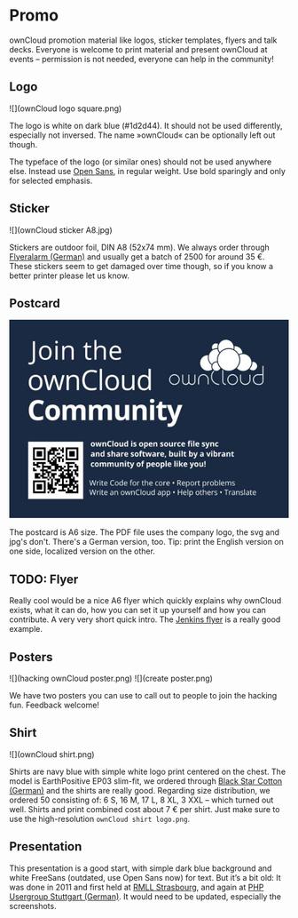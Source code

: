# Promo

ownCloud promotion material like logos, sticker templates, flyers and talk decks. Everyone is welcome to print material and present ownCloud at events – permission is not needed, everyone can help in the community!



## Logo

![](ownCloud logo square.png)

The logo is white on dark blue (#1d2d44). It should not be used differently, especially not inversed. The name »ownCloud« can be optionally left out though.

The typeface of the logo (or similar ones) should not be used anywhere else. Instead use [Open Sans](https://en.wikipedia.org/wiki/Open_Sans), in regular weight. Use bold sparingly and only for selected emphasis.



## Sticker

![](ownCloud sticker A8.jpg)

Stickers are outdoor foil, DIN A8 (52x74 mm). We always order through [Flyeralarm (German)](http://www.flyeralarm.com/de/shop/configurator/index/id/34/aufkleber-outdoor.html#159=582&160=583&161=615&162=585) and usually get a batch of 2500 for around 35 €.
These stickers seem to get damaged over time though, so if you know a better printer please let us know.

## Postcard

![](postcard-community.jpg)

The postcard is A6 size. The PDF file uses the company logo, the svg and jpg's don't. There's a German version, too. Tip: print the English version on one side, localized version on the other.


## TODO: Flyer

Really cool would be a nice A6 flyer which quickly explains why ownCloud exists, what it can do, how you can set it up yourself and how you can contribute. A very very short quick intro. The [Jenkins flyer](https://wiki.jenkins-ci.org/display/JENKINS/Jenkins+Flyer) is a really good example.


## Posters

![](hacking ownCloud poster.png)
![](create poster.png)

We have two posters you can use to call out to people to join the hacking fun. Feedback welcome!


## Shirt

![](ownCloud shirt.png)

Shirts are navy blue with simple white logo print centered on the chest. The model is EarthPositive EP03 slim-fit, we ordered through [Black Star Cotton (German)](http://www.cotton.de/hersteller/earthpositive/ep03-mens-slim-fit-shirt/) and the shirts are really good. Regarding size distribution, we ordered 50 consisting of: 6 S, 16 M, 17 L, 8 XL, 3 XXL – which turned out well. Shirts and print combined cost about 7 € per shirt. Just make sure to use the high-resolution ```ownCloud shirt logo.png```.



## Presentation

This presentation is a good start, with simple dark blue background and white FreeSans (outdated, use Open Sans now) for text. But it’s a bit old: It was done in 2011 and first held at [RMLL Strasbourg](http://2011.rmll.info/Presenting-ownCloud), and again at [PHP Usergroup Stuttgart (German)](http://www.phpugs.de/archives/161-Treffen-04.2012,-Vortrag-Vorstellung-des-Projektes-ownCloud.html). It would need to be updated, especially the screenshots.
